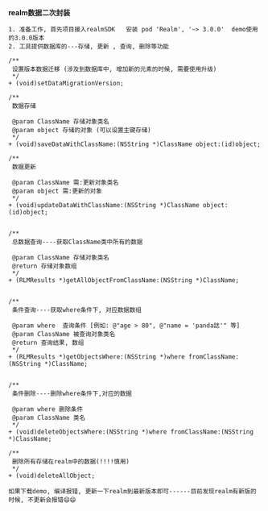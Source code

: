 

**realm数据二次封装**

	1. 准备工作, 首先项目接入realmSDK   安装 pod 'Realm', '~> 3.0.0'  demo使用的3.0.0版本
	2. 工具提供数据库的---存储, 更新 , 查询, 删除等功能

	/**
	 设置版本数据迁移 (涉及到数据库中, 增加新的元素的时候, 需要使用升级)
	 */
	+ (void)setDataMigrationVersion;

	/**
	 数据存储

	 @param ClassName 存储对象类名
	 @param object 存储的对象 (可以设置主键存储)
	 */
	+ (void)saveDataWithClassName:(NSString *)ClassName object:(id)object;

	/**
	 数据更新

	 @param ClassName 需:更新对象类名
	 @param object 需:更新的对象
	 */
	+ (void)updateDataWithClassName:(NSString *)ClassName object:(id)object;


	/**
	 总数据查询----获取ClassName类中所有的数据

	 @param ClassName 存储对象类名
	 @return 存储对象数组
	 */
	+ (RLMResults *)getAllObjectFromClassName:(NSString *)ClassName;


	/**
	 条件查询----获取where条件下, 对应数据数组

	 @param where  查询条件 [例如: @"age > 80", @"name = 'panda誌'" 等]
	 @param ClassName 被查询对象类名
	 @return 查询结果, 数组
	 */
	+ (RLMResults *)getObjectsWhere:(NSString *)where fromClassName:(NSString *)ClassName;


	/**
	 条件删除----删除where条件下,对应的数据

	 @param where 删除条件
	 @param ClassName 类名
	 */
	+ (void)deleteObjectsWhere:(NSString *)where fromClassName:(NSString *)ClassName;

	/**
	 删除所有存储在realm中的数据(!!!!慎用)
	 */
	+ (void)deleteAllObject;

	如果下载demo, 编译报错, 更新一下realm到最新版本即可------目前发现realm有新版的时候, 不更新会报错😄😄

